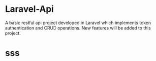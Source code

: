 # Laravel-Api
A basic restful api project developed in Laravel which implements token authentication and CRUD operations. New features will be added to this project.
# sss
